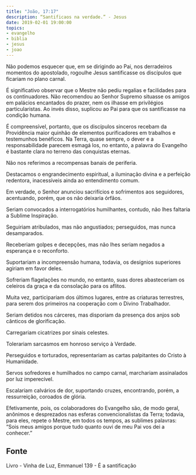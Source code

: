 ```yaml
---
title: "João, 17:17"
description: “Santifica­os na verdade.” - Jesus
date: 2019-02-01 19:00:00
topics: 
- evangelho
- biblia
- jesus
- joao
---
```


Não podemos esquecer que, em se dirigindo ao Pai, nos derradeiros
momentos do apostolado, rogou­lhe Jesus santificasse os discípulos que ficariam no
plano carnal.

É significativo observar que o Mestre não pediu regalias e facilidades para
os continuadores. Não recomendou ao Senhor Supremo situasse os amigos em
palácios encantados do prazer, nem os ilhasse em privilégios particularistas. Ao
invés disso, suplicou ao Pai para que os santificasse na condição humana.

É compreensível, portanto, que os discípulos sinceros recebam da
Providência maior quinhão de elementos purificadores em trabalhos e testemunhos
benéficos. Na Terra, quase sempre, o dever e a responsabilidade parecem esmagá­
los, no entanto, a palavra do Evangelho é bastante clara no terreno das conquistas
eternas.

Não nos referimos a recompensas banais de periferia.

Destacamos o engrandecimento espiritual, a iluminação divina e a perfeição
redentora, inacessíveis ainda ao entendimento comum.

Em verdade, o Senhor anunciou sacrifícios e sofrimentos aos seguidores,
acentuando, porém, que os não deixaria órfãos.

Seriam convocados a interrogatórios humilhantes, contudo, não lhes faltaria
a Sublime Inspiração.

Seguiriam atribulados, mas não angustiados; perseguidos, mas nunca
desamparados.

Receberiam golpes e decepções, mas não lhes seriam negados a esperança e
o reconforto.

Suportariam a incompreensão humana, todavia, os desígnios superiores
agiriam em favor deles.

Sofreriam flagelações no mundo, no entanto, suas dores abasteceriam os
celeiros da graça e da consolação para os aflitos.

Muita vez, participariam dos últimos lugares, entre as criaturas terrestres,
para serem dos primeiros na cooperação com o Divino Trabalhador.

Seriam detidos nos cárceres, mas disporiam da presença dos anjos sob
cânticos de glorificação.

Carregariam cicatrizes por sinais celestes.

Tolerariam sarcasmos em honroso serviço à Verdade.

Perseguidos e torturados, representariam as cartas palpitantes do Cristo à
Humanidade.

Servos sofredores e humilhados no campo carnal, marchariam assinalados
por luz imperecível.

Escalariam calvários de dor, suportando cruzes, encontrando, porém, a
ressurreição, coroados de glória.

Efetivamente, pois, os colaboradores do Evangelho são, de modo geral,
anônimos e desprezados nas esferas convencionalistas da Terra; todavia, para eles,
repete o Mestre, em todos os tempos, as sublimes palavras: “Sois meus amigos
porque tudo quanto ouvi de meu Pai vos dei a conhecer.”


## Fonte
Livro - Vinha de Luz, Emmanuel
139 - É a santificação
